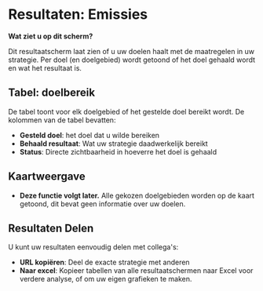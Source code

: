 # Resultaten: Emissies
**Wat ziet u op dit scherm?**

Dit resultaatscherm laat zien of u uw doelen haalt met de maatregelen in uw strategie. Per doel (en doelgebied) wordt getoond of het doel gehaald wordt en wat het resultaat is.

## **Tabel: doelbereik**

De tabel toont voor elk doelgebied of het gestelde doel bereikt wordt. De kolommen van de tabel bevatten:

* **Gesteld doel**: het doel dat u wilde bereiken  
* **Behaald resultaat**: Wat uw strategie daadwerkelijk bereikt  
* **Status**: Directe zichtbaarheid in hoeverre het doel is gehaald

## **Kaartweergave**

* **Deze functie volgt later.** Alle gekozen doelgebieden worden op de kaart getoond, dit bevat geen informatie over uw doelen.

## **Resultaten Delen**

U kunt uw resultaten eenvoudig delen met collega's:

* **URL kopiëren**: Deel de exacte strategie met anderen  
* **Naar excel**: Kopieer tabellen van alle resultaatschermen naar Excel voor verdere analyse, of om uw eigen grafieken te maken.
